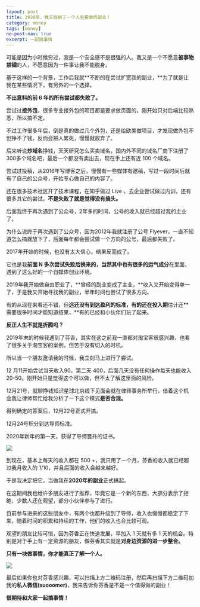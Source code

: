 ```yaml
---
layout: post
title: 2020年，我又找到了一个人生要做的副业！
category: money
tags: [money]
no-post-nav: true
excerpt: 一起搞事情
---
```



可能是因为小时候穷过，我是一个安全感不是很强的人。我又是一个不愿意**被事物禁锢**的人，不愿意因为一件事让我不能脱身。

基于这样的一个背景，工作后我就**不断的在尝试扩宽我的副业，**为了就是让我在某些情况下，有另外的一个选择。

**不出意料的前 6 年的所有尝试都失败了。**

尝试过**接外包**，很多专业接外包的项目都是要求做页面的，刚开始只对后端比较熟悉，所以搞不定。

不过工作很多年后，倒是真的做过几个外包，还是给欧美做项目，才发现做外包不但挣不了钱，反而会把人累死，慢慢就放弃了。

后来听说**炒域名**挣钱，天天研究怎么买卖域名，国内外不同的域名厂商下注册了300多个域名吧，最后一个都没有卖出去，现在手上还有近 100 个域名。

尝试过投稿，从2016年写博客之后，慢慢有一些媒体有邀稿，写过一段时间后就有了自己的公众号，开始专心做自己的内容了。

还在很多技术社区开了技术课程，在知乎做过 Live ，去企业尝试做过内训，还有很多其它的尝试，**不是失败了就是觉得没有搞头。**

后面我终于再次遇到了公众号，2年多的时间，公号的收入就已经超过我的主业了。

为什么说终于再次遇到了公众号，因为2012年我就注册了公号 Flyever，一直不知道怎么搞就放下了，后面每年都会尝试做一个方向的公号，最后都失败了。

2017年开始的时候，也没有太大信心，结果反而成了。

它也是我**前面 N 多次尝试失败后换来的，**当然其中也有很多的**运气成分**在里面，遇到了这么好的一个自媒体创业环境。

2019年我开始做自由职业了，**曾经的副业变成了主业，**收入又开始变得单一了，于是我又开始寻找我的副业，半年时间也尝试了很多方向。

有的从现在来看还不错，但**远还没有到达盈利的标准，**有的还**在投入期**估计还**需要很多时间才能知道结果，**有的已经和小伙伴们玩了起来。

**反正人生不就是折腾吗？**

2019年末的时候我遇到了芬香，其实在这之前我一直都对淘宝客很感兴趣，也看了很多关于淘宝客的案例，但苦于没有切入的时机。

所以当一个朋友邀请我的时候，我立刻马上进行了尝试。

12 月11开始尝试当天收入90，第二天 400，后面几天没有任何操作每天也能收入 20-50。刚开始只是觉得这个可以做，但不太了解这里面的风险。

12月21号，就聊挣钱知识星球北京线下见面会就在律师事务所举行，借着这个机会我让律师帮忙给我分析了一下这个模式**是否合规。**

得到确定的答案后，12月22号正式开搞。

12月24号积分到达导师标准。

2020年新年的第一天，获得了导师晋升的证书。

![](http://favorites.ren/assets/images/2020/it/fuye01.jpg)

到现在，基本上每天的收入都在 500 +，我只用了一个月，芬香的收入就已经超过我月收入的 1/10，并且后面的收入会越来越好。

于是我决定把它，当做我在**2020年的副业**正式搞起。

在这期间我也给许多朋友进行了推荐，毕竟它是一个新的东西，大部分表示了拒绝，少数人还在观望，部分小伙伴参与了进行。

目前参与进来的这些朋友中，有两个也都升级到了导师，收入也慢慢都稳定了下来，随着时间的积累和持续的工作，他们的收入也会比较可观。

观望的朋友比较可惜，因为芬香正在快速发展，早加入 1 天就有多 1 天的机会。特别是对于手上有一定资源的朋友，做芬香其实就是**对身边资源的进一步整合。**

**只有一块做事情，你才能真正了解一个人。**

![](http://favorites.ren/assets/images/2020/it/fuye02.jpg)

最后如果你也对芬香感兴趣，可以扫描上方二维码注册，然后再扫描下方二维码加我的**私人微信(suooomer)**，我来告诉你芬香是不是一个值得做的副业！


**很期待和大家一起搞事情！**

